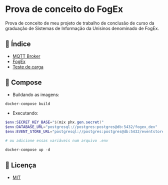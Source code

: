# Prova de conceito do FogEx

Prova de conceito de meu projeto de trabalho de conclusão de curso da graduação de Sistemas de Informação da Unisinos denominado de FogEx.

## 📝 Índice

- [MQTT Broker](mqtt_broker/README.md)
- [FogEx](fogex/README.md)
- [Teste de carga](load_test/README.md)

## 🐋 Compose

- Buildando as imagens:

```powershell
docker-compose build
```

- Executando:

```powershell
$env:SECRET_KEY_BASE="$(mix phx.gen.secret)"
$env:DATABASE_URL="postgresql://postgres:postgres@db:5432/fogex_dev"
$env:EVENT_STORE_URL="postgresql://postgres:postgres@db:5432/eventstore"

# ou adicione essas variáveis num arquivo .env

docker-compose up -d
```

## 📄 Licença

- [MIT](/LICENSE)
